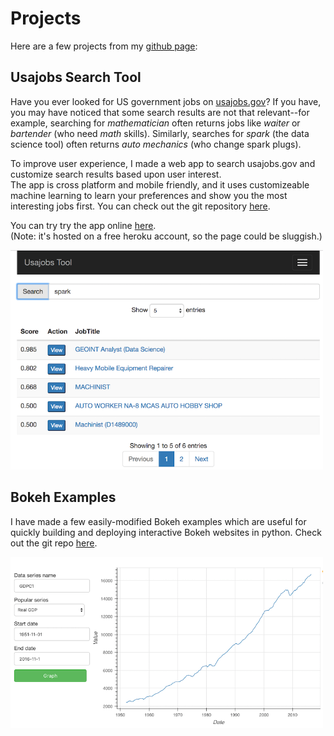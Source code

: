 
# Projects

Here are a few projects from my [github page](https://github.com/mgalbright):

## Usajobs Search Tool

Have you ever looked for US government jobs on [usajobs.gov](https://www.usajobs.gov)?  If you have, you may have noticed that some search results are not that relevant--for example, searching for _mathematician_ often returns jobs like _waiter_ or _bartender_ (who need _math_ skills).  Similarly, searches for _spark_ (the data science tool) often returns _auto mechanics_ (who change spark plugs).  

To improve user experience, I made a web app to search usajobs.gov and 
customize search results based upon user interest.  
The app is cross platform and mobile friendly, and it uses customizeable 
machine learning to learn your preferences and show you the most interesting 
jobs first.
You can check out the git repository [here](https://github.com/mgalbright/usajobtool).   

You can try try the app online [here](https://developer.usajobs.gov/).  
(Note: it's hosted on a free heroku account, so the page could be sluggish.)

<!--![Usajobs Search Tool](images/usajobtool.png)-->
<!--Can customize the width using inline html-->
<a href="https://github.com/mgalbright/usajobtool"><img src="images/usajobtool.png" alt="Usajobs Search Tool" style="width: 500px;"/><a>


## Bokeh Examples

I have made a few easily-modified Bokeh examples which are useful 
for quickly building and deploying interactive Bokeh websites in python. 
Check out the git repo [here](https://github.com/mgalbright/Bokeh-examples).

<!--![Bokeh example: economic data viewer](images/bokeh-econdata.png)-->
 <a href="https://github.com/mgalbright/Bokeh-examples"><img src="images/bokeh-econdata.png" alt="Bokeh example: economic data viewer" style="width: 500px;"/></a>

